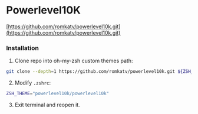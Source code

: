 # Powerlevel10K

[https://github.com/romkatv/powerlevel10k.git](https://github.com/romkatv/powerlevel10k.git)

### Installation

1. Clone repo into oh-my-zsh custom themes path:

```bash
git clone --depth=1 https://github.com/romkatv/powerlevel10k.git ${ZSH_CUSTOM:-$HOME/.oh-my-zsh/custom}/themes/powerlevel10k
```

2. Modify `.zshrc`:

```bash
ZSH_THEME="powerlevel10k/powerlevel10k"
```

3. Exit terminal and reopen it.